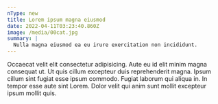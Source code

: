```yaml
---
nType: new
title: Lorem ipsum magna eiusmod
date: 2022-04-11T03:23:40.860Z
image: /media/00cat.jpg
summary: |
  Nulla magna eiusmod ea eu irure exercitation non incididunt.
---
```

Occaecat velit elit consectetur adipisicing. Aute eu id elit minim magna consequat ut. Ut quis cillum excepteur duis reprehenderit magna. Ipsum cillum sint fugiat esse ipsum commodo. Fugiat laborum qui aliqua in. In tempor esse aute sint Lorem. Dolor velit qui anim sunt mollit excepteur ipsum mollit quis.